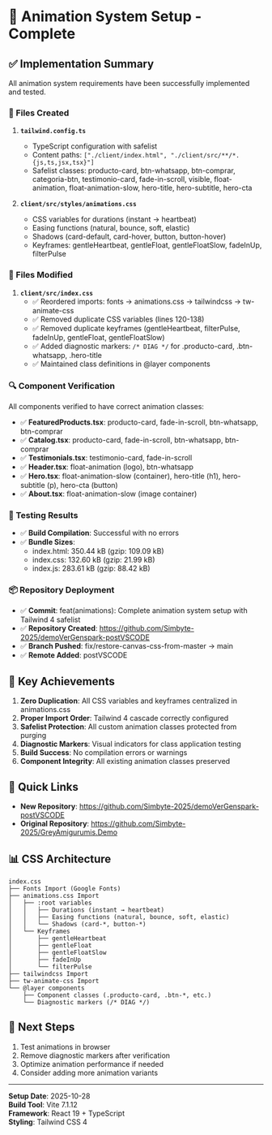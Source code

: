 # 🎨 Animation System Setup - Complete

## ✅ Implementation Summary

All animation system requirements have been successfully implemented and tested.

### 📁 Files Created

1. **`tailwind.config.ts`**
   - TypeScript configuration with safelist
   - Content paths: `["./client/index.html", "./client/src/**/*.{js,ts,jsx,tsx}"]`
   - Safelist classes: producto-card, btn-whatsapp, btn-comprar, categoria-btn, testimonio-card, fade-in-scroll, visible, float-animation, float-animation-slow, hero-title, hero-subtitle, hero-cta

2. **`client/src/styles/animations.css`**
   - CSS variables for durations (instant → heartbeat)
   - Easing functions (natural, bounce, soft, elastic)
   - Shadows (card-default, card-hover, button, button-hover)
   - Keyframes: gentleHeartbeat, gentleFloat, gentleFloatSlow, fadeInUp, filterPulse

### 📝 Files Modified

1. **`client/src/index.css`**
   - ✅ Reordered imports: fonts → animations.css → tailwindcss → tw-animate-css
   - ✅ Removed duplicate CSS variables (lines 120-138)
   - ✅ Removed duplicate keyframes (gentleHeartbeat, filterPulse, fadeInUp, gentleFloat, gentleFloatSlow)
   - ✅ Added diagnostic markers: `/* DIAG */` for .producto-card, .btn-whatsapp, .hero-title
   - ✅ Maintained class definitions in @layer components

### 🔍 Component Verification

All components verified to have correct animation classes:

- ✅ **FeaturedProducts.tsx**: producto-card, fade-in-scroll, btn-whatsapp, btn-comprar
- ✅ **Catalog.tsx**: producto-card, fade-in-scroll, btn-whatsapp, btn-comprar
- ✅ **Testimonials.tsx**: testimonio-card, fade-in-scroll
- ✅ **Header.tsx**: float-animation (logo), btn-whatsapp
- ✅ **Hero.tsx**: float-animation-slow (container), hero-title (h1), hero-subtitle (p), hero-cta (button)
- ✅ **About.tsx**: float-animation-slow (image container)

### 🧪 Testing Results

- ✅ **Build Compilation**: Successful with no errors
- ✅ **Bundle Sizes**:
  - index.html: 350.44 kB (gzip: 109.09 kB)
  - index.css: 132.60 kB (gzip: 21.99 kB)
  - index.js: 283.61 kB (gzip: 88.42 kB)

### 📦 Repository Deployment

- ✅ **Commit**: feat(animations): Complete animation system setup with Tailwind 4 safelist
- ✅ **Repository Created**: https://github.com/Simbyte-2025/demoVerGenspark-postVSCODE
- ✅ **Branch Pushed**: fix/restore-canvas-css-from-master → main
- ✅ **Remote Added**: postVSCODE

## 🎯 Key Achievements

1. **Zero Duplication**: All CSS variables and keyframes centralized in animations.css
2. **Proper Import Order**: Tailwind 4 cascade correctly configured
3. **Safelist Protection**: All custom animation classes protected from purging
4. **Diagnostic Markers**: Visual indicators for class application testing
5. **Build Success**: No compilation errors or warnings
6. **Component Integrity**: All existing animation classes preserved

## 🔗 Quick Links

- **New Repository**: https://github.com/Simbyte-2025/demoVerGenspark-postVSCODE
- **Original Repository**: https://github.com/Simbyte-2025/GreyAmigurumis.Demo

## 📊 CSS Architecture

```
index.css
├── Fonts Import (Google Fonts)
├── animations.css Import
│   ├── :root variables
│   │   ├── Durations (instant → heartbeat)
│   │   ├── Easing functions (natural, bounce, soft, elastic)
│   │   └── Shadows (card-*, button-*)
│   └── Keyframes
│       ├── gentleHeartbeat
│       ├── gentleFloat
│       ├── gentleFloatSlow
│       ├── fadeInUp
│       └── filterPulse
├── tailwindcss Import
├── tw-animate-css Import
└── @layer components
    ├── Component classes (.producto-card, .btn-*, etc.)
    └── Diagnostic markers (/* DIAG */)
```

## 🚀 Next Steps

1. Test animations in browser
2. Remove diagnostic markers after verification
3. Optimize animation performance if needed
4. Consider adding more animation variants

---

**Setup Date**: 2025-10-28  
**Build Tool**: Vite 7.1.12  
**Framework**: React 19 + TypeScript  
**Styling**: Tailwind CSS 4
